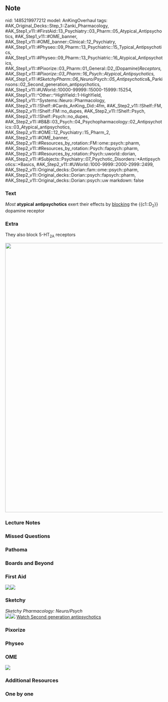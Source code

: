 ## Note
nid: 1485219977212
model: AnKingOverhaul
tags: #AK_Original_Decks::Step_1::Zanki_Pharmacology, #AK_Step1_v11::#FirstAid::13_Psychiatry::03_Pharm::05_Atypical_Antipsychotics, #AK_Step1_v11::#OME_banner, #AK_Step1_v11::#OME_banner::Clinical::12_Psychiatry, #AK_Step1_v11::#Physeo::09_Pharm::13_Psychiatric::15_Typical_Antipsychotics, #AK_Step1_v11::#Physeo::09_Pharm::13_Psychiatric::16_Atypical_Antipsychotics, #AK_Step1_v11::#Pixorize::03_Pharm::01_General::D2_(Dopamine)_Receptors, #AK_Step1_v11::#Pixorize::03_Pharm::16_Psych::Atypical_Antipsychotics, #AK_Step1_v11::#SketchyPharm::06_Neuro/Psych::05_Antipsychotics_&_Parkinsons::02_Second_generation_antipsychotics, #AK_Step1_v11::#UWorld::10000-99999::15000-15999::15254, #AK_Step1_v11::^Other::^HighYield::1-HighYield, #AK_Step1_v11::^Systems::Neuro::Pharmacology, #AK_Step2_v11::!Shelf::#Cards_AnKing_Did::4fm, #AK_Step2_v11::!Shelf::FM, #AK_Step2_v11::!Shelf::FM::no_dupes, #AK_Step2_v11::!Shelf::Psych, #AK_Step2_v11::!Shelf::Psych::no_dupes, #AK_Step2_v11::#B&B::03_Psych::04_Psychopharmacology::02_Antipsychotics::03_Atypical_antipsychotics, #AK_Step2_v11::#OME::12_Psychiatry::15_Pharm_2, #AK_Step2_v11::#OME_banner, #AK_Step2_v11::#Resources_by_rotation::FM::ome::psych::pharm, #AK_Step2_v11::#Resources_by_rotation::Psych::fapsych::pharm, #AK_Step2_v11::#Resources_by_rotation::Psych::uworld::dorian, #AK_Step2_v11::#Subjects::Psychiatry::07_Psychotic_Disorders::*Antipsychotics::*Basics, #AK_Step2_v11::#UWorld::1000-9999::2000-2999::2499, #AK_Step2_v11::Original_decks::Dorian::fam::ome::psych::pharm, #AK_Step2_v11::Original_decks::Dorian::psych::fapsych::pharm, #AK_Step2_v11::Original_decks::Dorian::psych::uw
markdown: false

### Text
<div>
  <i>Most</i> <b>atypical</b> <b>antipsychotics</b> exert their
  effects by <u>blocking</u> the {{c1::D<sub>2</sub>}} dopamine
  receptor
</div>

### Extra
They also block 5-HT<sub>2A</sub> receptors
<div><img src="paste-3886945403344.jpg" class="resizer" style=
"width: 859px;"></div>

### Lecture Notes


### Missed Questions


### Pathoma


### Boards and Beyond


### First Aid
<img src="paste-166460047491075.jpg"><img src=
"paste-30588757082115%20(1).jpg">

### Sketchy
<div>
  <i>Sketchy Pharmacology: Neuro/Psych</i>
</div><img src=
"paste-ddcca34952999c38cdafbd6ff78c4f97231dcd37.png"><img src=
"paste-bb51141a5de06f300139d6e7bb15e995d0b8e3bf.png"> <a href=
"https://dashboard.sketchy.com/study/medical/courses/medical-pharmacology/units/medical-pharmacology-neuro-psych/videos/medical-pharmacology-neuropsych-antipsychotics-and-parkinsons-second-generation-antipsychotics?utm_source=anki&utm_medium=partnership&utm_campaign=february_update&utm_content=medical">
Watch Second generation antipsychotics</a>

### Pixorize


### Physeo


### OME
<div class="ome-widget">
  <a href=
  "https://onlinemeded.org/spa/psychiatry?ref=anki"><img src=
  "_OME_AnkiFlashcards_Topic_1.png"></a>
</div>

### Additional Resources


### One by one

